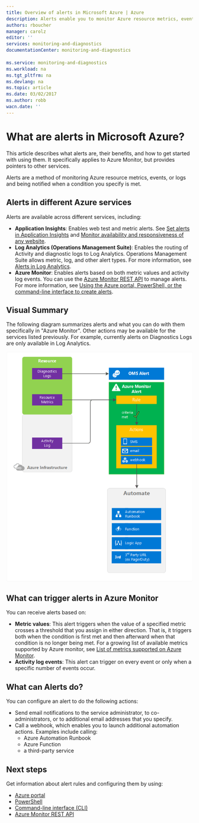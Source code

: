 ```yaml
---
title: Overview of alerts in Microsoft Azure | Azure
description: Alerts enable you to monitor Azure resource metrics, events, or logs and be notified when a condition you specify is met.
authors: rboucher
manager: carolz
editor: ''
services: monitoring-and-diagnostics
documentationCenter: monitoring-and-diagnostics

ms.service: monitoring-and-diagnostics
ms.workload: na
ms.tgt_pltfrm: na
ms.devlang: na
ms.topic: article
ms.date: 03/02/2017
ms.author: robb
wacn.date: ''
---
```


# What are alerts in Microsoft Azure?
This article describes what alerts are, their benefits, and how to get started with using them. It specifically applies to Azure Monitor, but provides pointers to other services.  

Alerts are a method of monitoring Azure resource metrics, events, or logs and being notified when a condition you specify is met.  

## Alerts in different Azure services
Alerts are available across different services, including:

- **Application Insights**: Enables web test and metric alerts. See [Set alerts in Application Insights](/documentation/articles/app-insights-alerts/) and [Monitor availability and responsiveness of any website](/documentation/articles/app-insights-monitor-web-app-availability/).
- **Log Analytics (Operations Management Suite)**: Enables the routing of Activity and diagnostic logs to Log Analytics. Operations Management Suite allows metric, log, and other alert types. For more information, see [Alerts in Log Analytics](/documentation/articles/log-analytics-alerts/).   
- **Azure Monitor**: Enables alerts based on both metric values and activity log events. You can use the [Azure Monitor REST API](https://msdn.microsoft.com/zh-cn/library/dn931943.aspx) to manage alerts.  For more information, see [Using the Azure portal, PowerShell, or the command-line interface to create alerts](./insights-alerts-portal.md).

## Visual Summary
The following diagram summarizes alerts and what you can do with them specifically in "Azure Monitor". Other actions may be available for the services listed previously. For example, currently alerts on Diagnostics Logs are only available in Log Analytics.

![Alerts explained](./media/monitoring-overview-alerts/Alerts_Overview_Resource_v4.png)

## What can trigger alerts in Azure Monitor

You can receive alerts based on:

* **Metric values**: This alert triggers when the value of a specified metric crosses a threshold that you assign in either direction. That is, it triggers both when the condition is first met and then afterward when that condition is no longer being met. For a growing list of available metrics supported by Azure monitor, see [List of metrics supported on Azure Monitor](monitoring-supported-metrics.md).
* **Activity log events**: This alert can trigger on every event or only when a specific number of events occur.

## What can Alerts do?
You can configure an alert to do the following actions:

* Send email notifications to the service administrator, to co-administrators, or to additional email addresses that you specify.
* Call a webhook, which enables you to launch additional automation actions. Examples include calling:
    - Azure Automation Runbook
    - Azure Function
    - a third-party service

## Next steps

Get information about alert rules and configuring them by using:

- [Azure portal](./insights-alerts-portal.md)
- [PowerShell](./insights-alerts-powershell.md)
- [Command-line interface (CLI)](./insights-alerts-command-line-interface.md)
- [Azure Monitor REST API](https://msdn.microsoft.com/zh-cn/library/azure/dn931945.aspx)